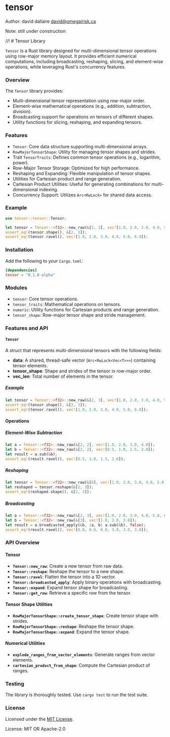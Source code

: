 # tensor

Author: david dallaire <david@omegairisk.ca>

Note: still under construction


//! # Tensor Library

`Tensor` is a Rust library designed for multi-dimensional tensor operations using row-major memory layout.
 It provides efficient numerical computations, including broadcasting, reshaping, slicing, and element-wise
 operations, while leveraging Rust's concurrency features.

### Overview

The `Tensor` library provides:
- Multi-dimensional tensor representation using row-major order.
- Element-wise mathematical operations (e.g., addition, subtraction, division).
- Broadcasting support for operations on tensors of different shapes.
- Utility functions for slicing, reshaping, and expanding tensors.

### Features

- `Tensor`: Core data structure supporting multi-dimensional arrays.
- `RowMajorTensorShape`: Utility for managing tensor shapes and strides.
- Trait `TensorTraits`: Defines common tensor operations (e.g., logarithm, power).
- Row-Major Tensor Storage: Optimized for high performance.
- Reshaping and Expanding: Flexible manipulation of tensor shapes.
- Utilities for Cartesian product and range generation.
- Cartesian Product Utilities: Useful for generating combinations for multi-dimensional indexing.
- Concurrency Support: Utilizes `Arc<RwLock>` for shared data access.

### Example

```rust
use tensor::tensor::Tensor;

let tensor = Tensor::<f32>::new_raw(&[2, 3], vec![1.0, 2.0, 3.0, 4.0, 5.0, 6.0]);
assert_eq!(tensor.shape(), &[2, 3]);
assert_eq!(tensor.ravel(), vec![1.0, 2.0, 3.0, 4.0, 5.0, 6.0]);
```

### Installation

Add the following to your `Cargo.toml`:

```toml
[dependencies]
tensor = "0.1.0-alpha"
```

### Modules

- `tensor`: Core tensor operations.
- `tensor_traits`: Mathematical operations on tensors.
- `numeric`: Utility functions for Cartesian products and range generation.
- `tensor_shape`: Row-major tensor shape and stride management.

### Features and API

#### `Tensor`
A struct that represents multi-dimensional tensors with the following fields:

- **data**: A shared, thread-safe vector (`Arc<RwLock<Vec<T>>>`) containing tensor elements.
- **tensor_shape**: Shape and strides of the tensor in row-major order.
- **vec_len**: Total number of elements in the tensor.

##### Example
```rust
let tensor = Tensor::<f32>::new_raw(&[2, 3], vec![1.0, 2.0, 3.0, 4.0, 5.0, 6.0]);
assert_eq!(tensor.shape(), &[2, 3]);
assert_eq!(tensor.ravel(), vec![1.0, 2.0, 3.0, 4.0, 5.0, 6.0]);
```

#### Operations

##### Element-Wise Subtraction
```rust
let a = Tensor::<f32>::new_raw(&[2, 2], vec![1.0, 2.0, 3.0, 4.0]);
let b = Tensor::<f32>::new_raw(&[2, 2], vec![0.5, 1.0, 1.5, 2.0]);
let result = a.sub(&b);
assert_eq!(result.ravel(), vec![0.5, 1.0, 1.5, 2.0]);
```

##### Reshaping
```rust
let tensor = Tensor::<f32>::new_raw(&[6], vec![1.0, 2.0, 3.0, 4.0, 5.0, 6.0]);
let reshaped = tensor.reshape(&[2, 3]);
assert_eq!(reshaped.shape(), &[2, 3]);
```

##### Broadcasting
```rust
let a = Tensor::<f32>::new_raw(&[2, 3], vec![1.0, 2.0, 3.0, 4.0, 5.0, 6.0]);
let b = Tensor::<f32>::new_raw(&[3], vec![1.0, 2.0, 3.0]);
let result = a.broadcasted_apply(&b, |a, b| a.sub(&b), false);
assert_eq!(result.ravel(), vec![0.0, 0.0, 0.0, 3.0, 3.0, 3.0]);
```
### API Overview

#### Tensor
- **`Tensor::new_raw`**: Create a new tensor from raw data.
- **`Tensor::reshape`**: Reshape the tensor to a new shape.
- **`Tensor::ravel`**: Flatten the tensor into a 1D vector.
- **`Tensor::broadcasted_apply`**: Apply binary operations with broadcasting.
- **`Tensor::expand`**: Expand tensor shape for broadcasting.
- **`Tensor::get_row`**: Retrieve a specific row from the tensor.

#### Tensor Shape Utilities
- **`RowMajorTensorShape::create_tensor_shape`**: Create tensor shape with strides.
- **`RowMajorTensorShape::reshape`**: Reshape the tensor shape.
- **`RowMajorTensorShape::expand`**: Expand the tensor shape.

#### Numerical Utilities
- **`explode_ranges_from_vector_elements`**: Generate ranges from vector elements.
- **`cartesian_product_from_shape`**: Compute the Cartesian product of ranges.

### Testing

The library is thoroughly tested. Use `cargo test` to run the test suite.

### License

Licensed under the [MIT License](https://opensource.org/licenses/MIT).

License: MIT OR Apache-2.0

